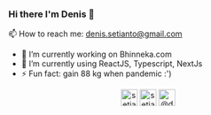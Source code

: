 ### Hi there I'm Denis 👋

📫 How to reach me: denis.setianto@gmail.com

- 🔭 I’m currently working on Bhinneka.com
- 🌱 I’m currently using ReactJS, Typescript, NextJs
- ⚡ Fun fact: gain 88 kg when pandemic :')

<p align="center">
<a href="https://linkedin.com/in/setiantodenis" target="__blank"><img align="center" src="https://cdn.jsdelivr.net/npm/simple-icons@3.0.1/icons/linkedin.svg" alt="setiantodenis" height="30" width="30" /></a>
<a href="https://instagram.com/setiantodenis" target="__blank"><img align="center" src="https://cdn.jsdelivr.net/npm/simple-icons@3.0.1/icons/instagram.svg" alt="setiantodenis" height="30" width="30" /></a>
<a href="https://medium.com/@denissetianto" target="__blank"><img align="center" src="https://cdn.jsdelivr.net/npm/simple-icons@3.0.1/icons/medium.svg" alt="@denissetianto" height="30" width="30" /></a>
</p>

<!--
**denis212/denis212** is a ✨ _special_ ✨ repository because its `README.md` (this file) appears on your GitHub profile.

Here are some ideas to get you started:

- 🔭 I’m currently working on Bhinneka.com
- 🌱 I’m currently learning ...
- 👯 I’m looking to collaborate on ...
- 🤔 I’m looking for help with ...
- 💬 Ask me about ...
- 📫 How to reach me: ...
- 😄 Pronouns: ...
- ⚡ Fun fact: ...
-->
